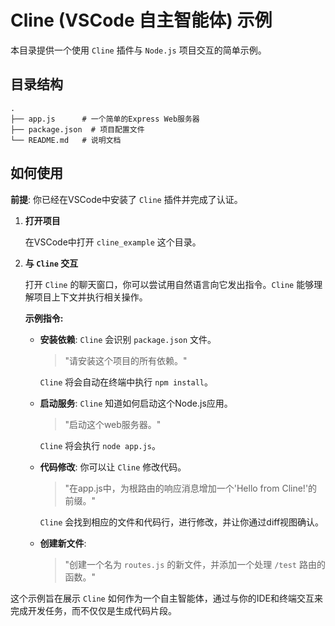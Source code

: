 # Cline (VSCode 自主智能体) 示例

本目录提供一个使用 `Cline` 插件与 `Node.js` 项目交互的简单示例。

## 目录结构

```
.
├── app.js      # 一个简单的Express Web服务器
├── package.json  # 项目配置文件
└── README.md   # 说明文档
```

## 如何使用

**前提**: 你已经在VSCode中安装了 `Cline` 插件并完成了认证。

1.  **打开项目**

    在VSCode中打开 `cline_example` 这个目录。

2.  **与 `Cline` 交互**

    打开 `Cline` 的聊天窗口，你可以尝试用自然语言向它发出指令。`Cline` 能够理解项目上下文并执行相关操作。

    **示例指令:**

    *   **安装依赖**: `Cline` 会识别 `package.json` 文件。
        > "请安装这个项目的所有依赖。"

        `Cline` 将会自动在终端中执行 `npm install`。

    *   **启动服务**: `Cline` 知道如何启动这个Node.js应用。
        > "启动这个web服务器。"

        `Cline` 将会执行 `node app.js`。

    *   **代码修改**: 你可以让 `Cline` 修改代码。
        > "在app.js中，为根路由的响应消息增加一个'Hello from Cline!'的前缀。"

        `Cline` 会找到相应的文件和代码行，进行修改，并让你通过diff视图确认。

    *   **创建新文件**:
        > "创建一个名为 `routes.js` 的新文件，并添加一个处理 `/test` 路由的函数。"

这个示例旨在展示 `Cline` 如何作为一个自主智能体，通过与你的IDE和终端交互来完成开发任务，而不仅仅是生成代码片段。
